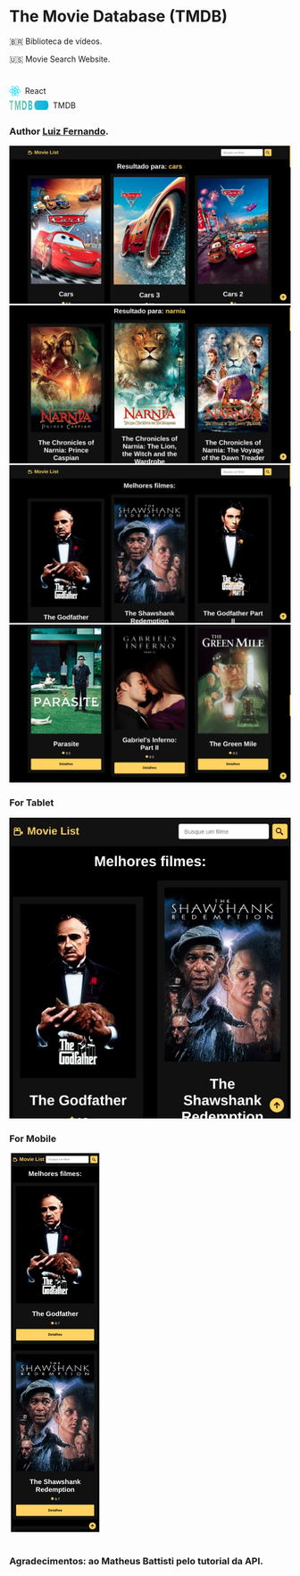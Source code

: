 # The Movie Database (TMDB)

🇧🇷 Biblioteca de vídeos.

🇺🇸 Movie Search Website.

#
<div style='display: flex; gap: 0.5rem; margin-top: 2rem'><img width='20px' src='./src/assets/react.svg' /> React
</div>

<div style='display: flex; gap: 0.5rem; margin-top: 0.5rem; margin-bottom: 2em'><img width='70px' src='./src/assets/blue_short.svg' /> TMDB
</div>

### Author [Luiz Fernando](https://www.linkedin.com/in/lfoalves/).

<img src='./src/assets/layout/5-search.png' />
<img src='./src/assets/layout/6-search-details.png' />
<img src='./src/assets/layout/1-home.png' />
<img src='./src/assets/layout/2-home-details.png' />

### For Tablet

<img src='./src/assets/layout/3-home-tablet.png' />

### For Mobile
<img src='./src/assets/layout/4-home-mobile.png' />

#

### Agradecimentos: ao Matheus Battisti pelo tutorial da API.

